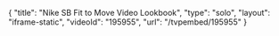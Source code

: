 {
    "title": "Nike SB Fit to Move Video Lookbook",
    "type": "solo",
    "layout": "iframe-static",
    "videoId": "195955",
    "url": "\/tvpembed\/195955"
}